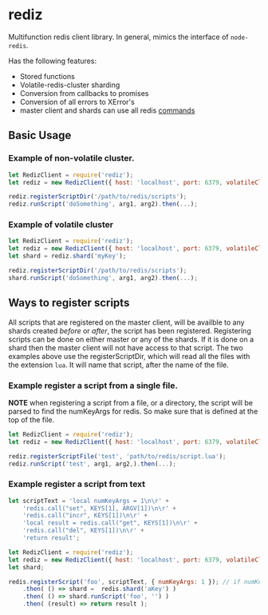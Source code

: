 # rediz

Multifunction redis client library.  In general, mimics the interface of `node-redis`.

Has the following features:

- Stored functions
- Volatile-redis-cluster sharding
- Conversion from callbacks to promises
- Conversion of all errors to XError's
- master client and shards can use all redis [commands](http://redis.io/commands)

## Basic Usage

### Example of non-volatile cluster.
```js
let RedizClient = require('rediz');
let rediz = new RedizClient({ host: 'localhost', port: 6379, volatileCluster: false });

rediz.registerScriptDir('/path/to/redis/scripts');
rediz.runScript('doSomething', arg1, arg2).then(...);
```

### Example of volatile cluster
```js
let RedizClient = require('rediz');
let rediz = new RedizClient({ host: 'localhost', port: 6379, volatileCluster: true });
let shard = rediz.shard('myKey');

rediz.registerScriptDir('/path/to/redis/scripts');
shard.runScript('doSomething', arg1, arg2).then(...);
```

## Ways to register scripts
All scripts that are registered on the master client, will be availble to any shards created *before* or *after*, the script has been registered.
Registering scripts can be done on either master or any of the shards. If it is done on a shard then the master client will not have access to that script. The two examples above use the registerScriptDir, which will read all the files with the extension `lua`. It will name that script, after the name of the file.

### Example register a script from a single file.
**NOTE** when registering a script from a file, or a directory, the script will be parsed to find the numKeyArgs for redis. So make sure that is defined at the top of the file.
```js
let RedizClient = require('rediz');
let rediz = new RedizClient({ host: 'localhost', port: 6379, volatileCluster: true });

rediz.registerScriptFile('test', 'path/to/redis/script.lua');
rediz.runScript('test', arg1, arg2,).then(...);
```
### Example register a script from text
```js
let scriptText = 'local numKeyArgs = 1\n\r' +
	'redis.call("set", KEYS[1], ARGV[1])\n\r' +
	'redis.call("incr", KEYS[1])\n\r' +
	'local result = redis.call("get", KEYS[1])\n\r' +
	'redis.call("del", KEYS[1])\n\r' +
	'return result';

let RedizClient = require('rediz');
let rediz = new RedizClient({ host: 'localhost', port: 6379, volatileCluster: true });
let shard;

redis.registerScript('foo', scriptText, { numKeyArgs: 1 }); // if numKeyArgs is not defined the text will be parsed the same as the files.
	.then( () => shard =  redis.shard('aKey') )
	.then( () => shard.runScript('foo', '') )
	.then( (result) => return result );
```
